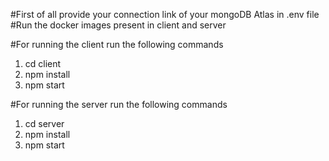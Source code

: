 #First of all provide your connection link of your mongoDB Atlas in .env file
#Run the docker images present in client and server


#For running the client run the following commands
1. cd client
2. npm install 
3. npm start

#For running the server run the following commands
1. cd server
2. npm install 
3. npm start

